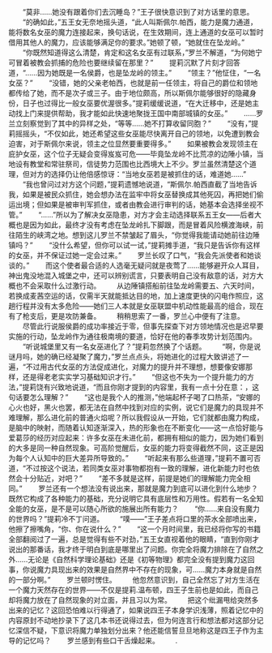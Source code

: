 　　“莫非……她没有跟着你们去沉睡岛？”王子很快意识到了对方话里的意思。
　　“的确如此，”五王女无奈地摇头道，“此人叫斯佩尔.帕西，能力是魔力通道，能将数名女巫的魔力连接起来，换句话说，在生效期间，连上通道的女巫可以暂时借用其他人的魔力，应该能够满足你的要求。”她顿了顿，“她就住在坠龙岭。”
　　“你既然知道得这么清楚，肯定和这名女巫有过联系，”罗兰不解道，“为何她宁可冒着被教会抓捕的危险也要继续留在那里？”
　　提莉沉默了片刻才回答道，“……因为她既是一名侯爵，也是坠龙岭的领主。”
　　“领主？”他怔住，“一名女巫？”
　　“没错，她的父亲老帕西，也就是前一任领主，将自己的爵位和领地都传给了她，而不是次子或三子。由于地位颇高，所以斯佩尔能够很好的隐藏身份，日子也过得比一般女巫要优渥很多。”提莉缓缓说道，“在大迁移中，还是她主动找上门来提供帮助，我才能如此快速地聚拢王国中南部城镇的女巫。”
　　……罗兰立刻察觉到了其中的异样之处，“等等……她不打算收留同胞？”
　　“没有，”提莉摇摇头，“不仅如此，她还希望这些女巫能尽快离开自己的领地，以免遭到教会迫害，对于斯佩尔来说，领主之位显然要重要得多。”
　　如果被教会发现领主在庇护女巫，这个位子无疑会变得岌岌可危——毕竟坠龙岭不比荒凉的边陲小镇，当地设有教堂和常驻祭司，信徒势力范围也比西境大上不少。罗兰虽然清楚这个道理，但对方的选择仍让他倍感惊讶：“当地女巫若是被抓住的话，难道她……”
　　“我也曾问过对方这个问题，”提莉遗憾地说道，“斯佩尔.帕西直截了当地告诉我，如果是被民众抓住，她会想办法在监牢中将女巫替换成其他死囚，再把她们偷运出境；但如果是被审判军抓住，或者由教会进行审判的话，她基本会选择坐视不管。”
　　“……”所以为了解决女巫隐患，对方才会主动选择联系五王女——后者大概也是因为如此，最终才没有考虑在坠龙岭扎下脚跟，而是冒着风险横渡海峡，前往陌生的峡湾之地。想到这儿罗兰不禁皱起了眉头，“你觉得我能请动她前往边陲镇吗？”
　　“没什么希望，但你可以试一试，”提莉摊手道，“我只是告诉你有这样的女巫，并不保证过她一定会过来。”
　　罗兰长叹了口气，“我会先派使者和她谈谈的。”
　　而这个使者最合适的人选毫无疑问就是夜莺了……能够避开众人耳目，神出鬼没地混入城堡之中，还可以辨别谎言，只要表明自己没有敌意的话，对方大概也不会采取什么过激行动。
　　从边陲镇搭船前往坠龙岭需要五、六天时间，若换成麦茜空运的话，仅需半天就能抵达目的地，加上速度更快的闪电作照应，这趟行程并没有太多危险——她们三人本就是女巫联盟中机动性能最高的组合，现在有了枪支后，更是攻防兼备。
　　稍稍思索了一番，罗兰心中便有了注意。
　　尽管此行说服侯爵的成功率接近于零，但事先探查下对方领地情况也是迟早要实施的行动，坠龙岭作为通往极南境的要道，恰好在他的春季攻势计划范围内。
　　“听说城堡里又有一名女巫进化了？”提莉忽然换了个话题。
　　“啊，你是说谜月吗，她的确已经凝聚了魔力，”罗兰点点头，将她进化的过程大致讲述了一遍，“不过用古代女巫的方法促成进化，对魔力的提升并不理想，想要像安娜那样，还是得老老实实学习基础知识才行。”
　　“但这也不失为一个提升能力的方法，”提莉饶有兴致地说道，“而且你刚才提到的内容里，我有一点十分在意：，这句话要怎么理解？”
　　“这也是我个人的推测，”他端起杯子喝了口热茶，“安娜的心火也好，黑火也罢，都无法在自然中找到对应的实例，说它们是魔力的具现并不难理解，那么进化前的普通火焰呢？所以我假设从一开始，它们就都由魔力构成，是脑中的映射，而随着认知逐渐深入，热的形象也在不断变化——这一点恰好能与爱葛莎的经历对应起来：许多女巫在未进化前，都拥有相似的能力，因为她们看到的大多是同一种自然现象。可高阶觉醒后，女巫的能力将变得截然不同，这正是因为每个人认知中的巨大差异所导致的。”
　　“听起来有那么些道理，”提莉不置可否道，“不过按这个说法，若同类女巫对事物都抱有一致的理解，进化新能力时也依然会十分贴近，对吧？”
　　“差不多就是这样，前提是她们的理解能力完全相同。”
　　罗兰还有一个想法没有说出来，那就是魔力到底可以进化到什么地步？既然它构成了各种能力的基础，充分说明它具有底层性和万用性。假若有一名全知全能的女巫，是不是可以随心所欲的施展出所有能力？
　　“你……来自没有魔力的世界吗？”提莉冷不丁问道。
　　“噗——”王子差点将口里的茶水全部喷出来，他擦了擦嘴角，“你、你在说什么？”
　　“这一个月时间里，我已经将你写的书籍全部翻阅过了一遍，总是觉得有些不对劲，”五王女直视着他的眼睛，“直到你刚才说出的那番话，我才终于明白到底是哪里出了问题。你完全将魔力排除在了自然之外……无论是《自然科学理论基础》还是《初等物理》都完全没有提到魔力这回事，你说魔力具现出来的效果是自然界中不存在的现象，可……魔力本身就是自然的一部分啊。”
　　罗兰顿时愣住。
　　他忽然意识到，自己全然忘了对方生活在一个魔力天然存在的世界——不仅是提莉.温布顿，四王子生前也是如此，而自己却将魔力放在了自然现象的对立面，并且习以为常。
　　把这个纰漏甩给突然多出来的记忆？这回恐怕难以行得通了，如果说四王子本身学识浅薄，照着记忆中的内容原封不动地抄录下了这几本书还说得过去，但为何连言行和想法都对这部分记忆深信不疑，下意识将魔力单独划分出来？他还能信誓旦旦地称这是四王子作为主导的记忆吗？
　　罗兰感到有些口干舌燥起来。
　　.